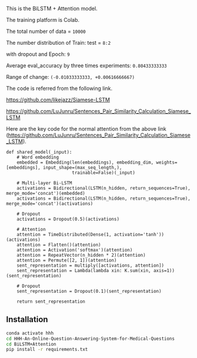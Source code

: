 This is the BiLSTM + Attention model.

The training platform is Colab.

The total number of data = `10000`

The number distribution of Train: test = `8:2`

with dropout and Epoch: `9`

Average eval_accuracy by three times experiments: `0.80433333333`

Range of change: `(-0.01033333333, +0.00616666667)`

The code is referred from the following link.

https://github.com/likejazz/Siamese-LSTM

https://github.com/LuJunru/Sentences_Pair_Similarity_Calculation_Siamese_LSTM

Here are the key code for the normal attention from the above link (https://github.com/LuJunru/Sentences_Pair_Similarity_Calculation_Siamese_LSTM).

```
def shared_model(_input):
    # Word embedding
    embedded = Embedding(len(embeddings), embedding_dim, weights=[embeddings], input_shape=(max_seq_length,),
                         trainable=False)(_input)

    # Multi-layer Bi-LSTM
    activations = Bidirectional(LSTM(n_hidden, return_sequences=True), merge_mode='concat')(embedded)
    activations = Bidirectional(LSTM(n_hidden, return_sequences=True), merge_mode='concat')(activations)

    # Dropout
    activations = Dropout(0.5)(activations)

    # Attention
    attention = TimeDistributed(Dense(1, activation='tanh'))(activations)
    attention = Flatten()(attention)
    attention = Activation('softmax')(attention)
    attention = RepeatVector(n_hidden * 2)(attention)
    attention = Permute([2, 1])(attention)
    sent_representation = multiply([activations, attention])
    sent_representation = Lambda(lambda xin: K.sum(xin, axis=1))(sent_representation)

    # Dropout
    sent_representation = Dropout(0.1)(sent_representation)

    return sent_representation
```
## Installation
~~~bash
conda activate hhh
cd HHH-An-Online-Question-Answering-System-for-Medical-Questions
cd BiLSTM+Attention
pip install -r requirements.txt
~~~
